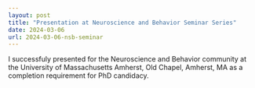 ```yaml
---
layout: post
title: "Presentation at Neuroscience and Behavior Seminar Series"
date: 2024-03-06
url: 2024-03-06-nsb-seminar
---
```


I successfuly presented for the Neuroscience and Behavior community at the University of Massachusetts Amherst, Old Chapel, Amherst, MA as a completion requirement for PhD candidacy. 
